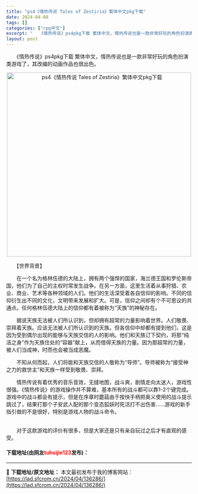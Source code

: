 ```yaml
---
title: "ps4《情热传说 Tales of Zestiria》繁体中文pkg下载"
date: 2024-04-08
tags: []
categories: ["rpg中文"]
excerpt: "　　《情热传说》ps4pkg下载 繁体中文，情热传说也是一款非常好玩的角色扮演类游戏了，其改编的动画作品也很出色。 　　【世界背景】 　　在一个名为格林伍德的大陆上，拥有两个强悍的国家，海兰德王国和罗伦斯帝国，他们为了自己的主权时常发生战争。在另一方面，这里生活着从事狩猎、农业、商业、艺术等各种领域&hellip;"
layout: post
---
```


 <p>　　《情热传说》ps4pkg下载 繁体中文，情热传说也是一款非常好玩的角色扮演类游戏了，其改编的动画作品也很出色。</p> <p align="center"><img align="" border="0" src="https://lad.sfcrom.cn/wp-content/uploads/2024/04/20240408_66136f2f67827.webp" width="500" alt="ps4《情热传说 Tales of Zestiria》繁体中文pkg下载" /></p> <p>　　【世界背景】</p> <p>　　在一个名为格林伍德的大陆上，拥有两个强悍的国家，海兰德王国和罗伦斯帝国，他们为了自己的主权时常发生战争。在另一方面，这里生活着从事狩猎、农业、商业、艺术等各种领域的人们。他们的生活深受着各自信仰的影响。不同的信仰衍生出不同的文化，文明带来发展和扩大。可是，信仰之间却有个不可思议的共通点。任何格林伍德大陆上的信仰都有着被称为&ldquo;天族&rdquo;的神秘存在。</p> <p>　　据说天族无法被人们所认识到，但却拥有超常的力量影响着世界。人们敬畏、崇拜着天族。应该无法被人们所认识到的天族。但各信仰中却都有提到他们，这是因为受到偶尔出现的能够与天族交信的人的影响。他们和天族订下契约，将那&ldquo;纯洁之身&rdquo;作为天族住处的&ldquo;容器&rdquo;献上，从而借得天族的力量。因为那超常的力量，被人们当成神，时而也会被当成恶魔。</p> <p>　　不知从何而起，人们将能和天族交信的人敬称为&ldquo;导师&rdquo;。导师被称为&ldquo;接受神之力的救世主&rdquo;和天族一样受到敬畏、崇拜。</p> <p>　　情热传说有着优秀的音乐音效，无缝地图，战斗爽，剧情走向太迷人，游戏性很强。《情热传说》的游戏操作并不算难，基本所有的战斗都可以靠1-2个键完成。游戏中的战斗都会有提示，但是在序章时蘑菇由于按快手柄把奥义使用的战斗提示跳过了，结果打那个子安武人配的那个变态狐妖时死活打不出伤害&hellip;&hellip;游戏的新手指引做的不是很好，特别是游戏人物的战斗命令。</p> <p><br />　　对于这款游戏的评价有很多，但是大家还是只有亲自玩过之后才有直观的感受。</p> <p><h4>下载地址(由网友<font color="red">tuhsijie123</font>发布)：</h4></p> 

---
📖 **下载地址/原文地址：** 本文最初发布于我的博客网站：[https://lad.sfcrom.cn/2024/04/136286/](https://lad.sfcrom.cn/2024/04/136286/)
